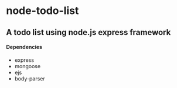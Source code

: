 # node-todo-list
## A todo list using node.js express framework
#### Dependencies
- express
- mongoose
- ejs
- body-parser
